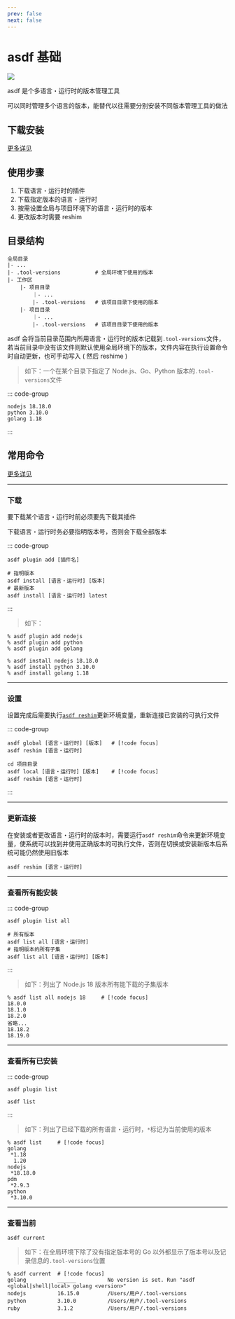 ```yaml
---
prev: false
next: false
---
```


# asdf 基础

![](https://willsena.dev/content/images/2022/11/asdf.jpg)

asdf 是个多语言・运行时的版本管理工具

可以同时管理多个语言的版本，能替代以往需要分别安装不同版本管理工具的做法

## 下载安装

[更多详见](https://asdf-vm.com/guide/getting-started.html#_2-download-asdf)

## 使用步骤

1. 下载语言・运行时的插件
2. 下载指定版本的语言・运行时
3. 按需设置全局与项目环境下的语言・运行时的版本
4. 更改版本时需要 reshim

## 目录结构

```shell
全局目录
|- ...
|- .tool-versions           # 全局环境下使用的版本
|- 工作区
    |- 项目目录
        ｜- ...
        |- .tool-versions   # 该项目目录下使用的版本
    |- 项目目录
        ｜- ...
        |- .tool-versions   # 该项目目录下使用的版本
```

asdf 会将当前目录范围内所用语言・运行时的版本记载到`.tool-versions`文件，若当前目录中没有该文件则默认使用全局环境下的版本，文件内容在执行设置命令时自动更新，也可手动写入 ( 然后 reshime )

> 如下：一个在某个目录下指定了 Node.js、Go、Python 版本的`.tool-versions`文件

::: code-group

```tsx [.tool-versions]
nodejs 18.18.0
python 3.10.0
golang 1.18
```

:::

## 常用命令

[更多详见](https://asdf-vm.com/manage/commands.html)

---

### 下载

要下载某个语言・运行时前必须要先下载其插件

下载语言・运行时务必要指明版本号，否则会下载全部版本

::: code-group

```shell [插件]
asdf plugin add [插件名]
```

```shell [语言・运行时]
# 指明版本
asdf install [语言・运行时] [版本]
# 最新版本
asdf install [语言・运行时] latest
```

:::

> 如下：

```shell
% asdf plugin add nodejs
% asdf plugin add python
% asdf plugin add golang

% asdf install nodejs 18.18.0
% asdf install python 3.10.0
% asdf install golang 1.18
```

---

### 设置

设置完成后需要执行[`asdf reshim`](#更新连接)更新环境变量，重新连接已安装的可执行文件

::: code-group

```shell [全局]
asdf global [语言・运行时] [版本]   # [!code focus]
asdf reshim [语言・运行时]
```

```shell [项目目录]
cd 项目目录
asdf local [语言・运行时] [版本]    # [!code focus]
asdf reshim [语言・运行时]
```

:::

---

### 更新连接

在安装或者更改语言・运行时的版本时，需要运行`asdf reshim`命令来更新环境变量，使系统可以找到并使用正确版本的可执行文件，否则在切换或安装新版本后系统可能仍然使用旧版本

```shell
asdf reshim [语言・运行时]
```

---

### 查看所有能安装

::: code-group

```shell [插件]
asdf plugin list all
```

```shell [语言・运行时]
# 所有版本
asdf list all [语言・运行时]
# 指明版本的所有子集
asdf list all [语言・运行时] [版本]
```

:::

> 如下：列出了 Node.js 18 版本所有能下载的子集版本

```shell
% asdf list all nodejs 18     # [!code focus]
18.0.0
18.1.0
18.2.0
省略...
18.18.2
18.19.0
```

---

### 查看所有已安装

::: code-group

```shell [插件]
asdf plugin list
```

```shell [语言・运行时]
asdf list
```

:::

> 如下：列出了已经下载的所有语言・运行时，`*`标记为当前使用的版本

```shell
% asdf list     # [!code focus]
golang
 *1.18
  1.20
nodejs
 *18.18.0
pdm
 *2.9.3
python
 *3.10.0
```

---

### 查看当前

```shell
asdf current
```

> 如下：在全局环境下除了没有指定版本号的 Go 以外都显示了版本号以及记录信息的`.tool-versions`位置

```shell
% asdf current  # [!code focus]
golang          ______          No version is set. Run "asdf <global|shell|local> golang <version>"
nodejs          16.15.0         /Users/用户/.tool-versions
python          3.10.0          /Users/用户/.tool-versions
ruby            3.1.2           /Users/用户/.tool-versions
```

